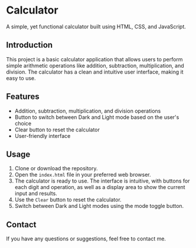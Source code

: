 # Calculator

A simple, yet functional calculator built using HTML, CSS, and JavaScript.

## Introduction

This project is a basic calculator application that allows users to perform simple arithmetic operations like addition, subtraction, multiplication, and division. The calculator has a clean and intuitive user interface, making it easy to use.

## Features

- Addition, subtraction, multiplication, and division operations
- Button to switch between Dark and Light mode based on the user's choice
- Clear button to reset the calculator
- User-friendly interface

## Usage

1. Clone or download the repository.
2. Open the `index.html` file in your preferred web browser.
3. The calculator is ready to use. The interface is intuitive, with buttons for each digit and operation, as well as a display area to show the current input and results.
4. Use the `Clear` button to reset the calculator.
5. Switch between Dark and Light modes using the mode toggle button.

## Contact

If you have any questions or suggestions, feel free to contact me.
